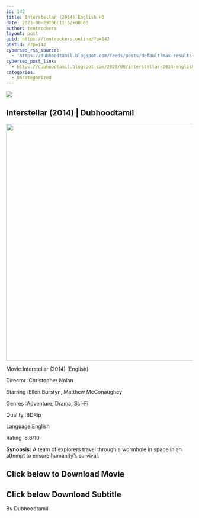 ```yaml
---
id: 142
title: Interstellar (2014) English HD
date: 2021-08-29T06:11:52+00:00
author: tentrockers
layout: post
guid: https://tentrockers.online/?p=142
postid: /?p=142
cyberseo_rss_source:
  - 'https://dubhoodtamil.blogspot.com/feeds/posts/default?max-results=150&start-index=151'
cyberseo_post_link:
  - https://dubhoodtamil.blogspot.com/2020/08/interstellar-2014-english-hd.html
categories:
  - Uncategorized
---
```

<div class="media_block">
  <img src="https://1.bp.blogspot.com/-NVSQ69PJTXU/Xyoym0dCT3I/AAAAAAAAA-g/2QtBsiEPh9M7gP3c0MQm0TINZMYtVr_GgCLcBGAsYHQ/s72-c/images%2B%252814%2529.jpeg" class="media_thumbnail" />
</div>

## **<span>Interstellar (2014) | Dubhoodtamil</span>**

<div class="separator">
  <a href="https://1.bp.blogspot.com/-NVSQ69PJTXU/Xyoym0dCT3I/AAAAAAAAA-g/2QtBsiEPh9M7gP3c0MQm0TINZMYtVr_GgCLcBGAsYHQ/s674/images%2B%252814%2529.jpeg"><img border="0" data-original-height="674" data-original-width="455" height="640" src="https://1.bp.blogspot.com/-NVSQ69PJTXU/Xyoym0dCT3I/AAAAAAAAA-g/2QtBsiEPh9M7gP3c0MQm0TINZMYtVr_GgCLcBGAsYHQ/s640/images%2B%252814%2529.jpeg" /></a>
</div>

Movie:Interstellar (2014) (English)&nbsp;

Director	<span></span>:Christopher Nolan

Starring	<span></span>:Ellen Burstyn, Matthew McConaughey&nbsp;

Genres	<span></span>:Adventure, Drama, Sci-Fi&nbsp;

Quality	<span></span>:BDRip

Language:English

Rating	<span></span>:8.6/10&nbsp;

**Synopsis:** A team of explorers travel through a wormhole in space in an attempt to ensure humanity&#8217;s survival.

## <span><b>Click below to Download Movie</b></span>

## <span><b>Click below Download Subtitle</b></span>

By Dubhoodtamil